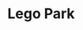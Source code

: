 ---
pid: WS170
title: Lego Park
location_transcription: every part of PA
zipcode: '19151'
outside_phl: 
neighborhood: Overbrook,Overbrook Farms,Overbrook Park
age: '7'
age_range: 6-13
instagram: 
image_file_name: WS_170.jpg
proposal_transcription: 
topic: Architecture,Pop Culture
topic_summary: 0, 0
type: Playground
keywords_other: legos, toys, play
credit: Michael
image_labels: 
twitter: 
facebook: 
permalink: "/monuments/ws170/"
layout: item-page
---